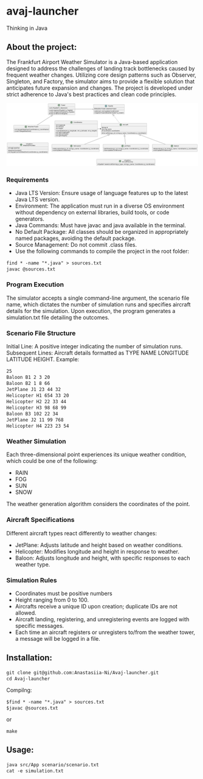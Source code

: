 # avaj-launcher 
Thinking in Java

## About the project: 
The Frankfurt Airport Weather Simulator is a Java-based application designed to address the challenges of landing track bottlenecks caused by frequent weather changes. 
Utilizing core design patterns such as Observer, Singleton, and Factory, the simulator aims to provide a flexible solution that anticipates future expansion and changes. 
The project is developed under strict adherence to Java's best practices and clean code principles.


<img src="https://github.com/Anastasiia-Ni/Avaj-launcher/blob/master/model/avaj_uml.png" width="800">


### Requirements
- Java LTS Version: Ensure usage of language features up to the latest Java LTS version.
- Environment: The application must run in a diverse OS environment without dependency on external libraries, build tools, or code generators.
- Java Commands: Must have javac and java available in the terminal.
- No Default Package: All classes should be organized in appropriately named packages, avoiding the default package.
- Source Management: Do not commit .class files.
- Use the following commands to compile the project in the root folder:
  
```
find * -name "*.java" > sources.txt
javac @sources.txt
```
### Program Execution
The simulator accepts a single command-line argument, the scenario file name, which dictates the number of simulation runs and specifies aircraft details for the simulation. 
Upon execution, the program generates a simulation.txt file detailing the outcomes.

### Scenario File Structure
Initial Line: A positive integer indicating the number of simulation runs.
Subsequent Lines: Aircraft details formatted as TYPE NAME LONGITUDE LATITUDE HEIGHT.
Example:
```
25
Baloon B1 2 3 20
Baloon B2 1 8 66
JetPlane J1 23 44 32
Helicopter H1 654 33 20
Helicopter H2 22 33 44
Helicopter H3 98 68 99
Baloon B3 102 22 34
JetPlane J2 11 99 768
Helicopter H4 223 23 54
```

### Weather Simulation
Each three-dimensional point experiences its unique weather condition, which could be one of the following:
- RAIN
- FOG
- SUN
- SNOW

The weather generation algorithm considers the coordinates of the point.

### Aircraft Specifications
Different aircraft types react differently to weather changes:

- JetPlane: Adjusts latitude and height based on weather conditions.
- Helicopter: Modifies longitude and height in response to weather.
- Baloon: Adjusts longitude and height, with specific responses to each weather type.

### Simulation Rules
- Coordinates must be positive numbers 
- Height ranging from 0 to 100.
- Aircrafts receive a unique ID upon creation; duplicate IDs are not allowed.
- Aircraft landing, registering, and unregistering events are logged with specific messages.
- Each time an aircraft registers or unregisters to/from the weather tower, a message will be logged in a file.

## Installation:
``` 
git clone git@github.com:Anastasiia-Ni/Avaj-launcher.git
cd Avaj-launcher
```
Compilng:
```
$find * -name "*.java" > sources.txt
$javac @sources.txt
```
or
```
make
```
## Usage:
```
java src/App scenario/scenario.txt
cat -e simulation.txt
```
